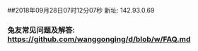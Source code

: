 ##2018年09月28日07时12分07秒 新址: 142.93.0.69
### 兔友常见问题及解答: https://github.com/wanggonging/d/blob/w/FAQ.md
